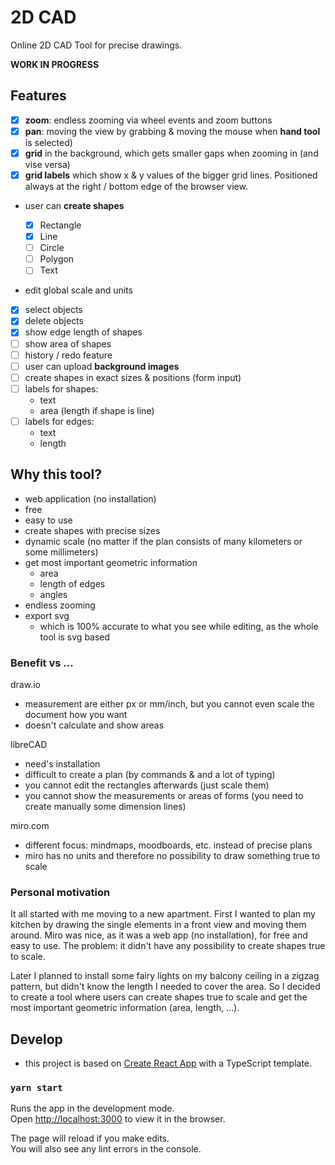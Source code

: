 # 2D CAD

Online 2D CAD Tool for precise drawings.

**WORK IN PROGRESS**

## Features

-   [x] **zoom**: endless zooming via wheel events and zoom buttons
-   [x] **pan**: moving the view by grabbing & moving the mouse when **hand tool** is selected)
-   [x] **grid** in the background, which gets smaller gaps when zooming in (and vise versa)
-   [x] **grid labels** which show x & y values of the bigger grid lines. Positioned always at the right / bottom edge of the browser view.
-   user can **create shapes**

    -   [x] Rectangle
    -   [x] Line
    -   [ ] Circle
    -   [ ] Polygon
    -   [ ] Text

-   edit global scale and units
-   [x] select objects
-   [x] delete objects
-   [x] show edge length of shapes
-   [ ] show area of shapes
-   [ ] history / redo feature
-   [ ] user can upload **background images**
-   [ ] create shapes in exact sizes & positions (form input)
-   [ ] labels for shapes:
    -   text
    -   area (length if shape is line)
-   [ ] labels for edges:
    -   text
    -   length

## Why this tool?

-   web application (no installation)
-   free
-   easy to use
-   create shapes with precise sizes
-   dynamic scale (no matter if the plan consists of many kilometers or some millimeters)
-   get most important geometric information
    -   area
    -   length of edges
    -   angles
-   endless zooming
-   export svg
    -   which is 100% accurate to what you see while editing, as the whole tool is svg based

### Benefit vs ...

draw.io

-   measurement are either px or mm/inch, but you cannot even scale the document how you want
-   doesn't calculate and show areas

libreCAD

-   need's installation
-   difficult to create a plan (by commands & and a lot of typing)
-   you cannot edit the rectangles afterwards (just scale them)
-   you cannot show the measurements or areas of forms (you need to create manually some dimension lines)

miro.com

-   different focus: mindmaps, moodboards, etc. instead of precise plans
-   miro has no units and therefore no possibility to draw something true to scale

### Personal motivation

It all started with me moving to a new apartment. First I wanted to plan my kitchen by drawing the single elements in a front view and moving them around.
Miro was nice, as it was a web app (no installation), for free and easy to use. The problem: it didn't have any possibility to create shapes true to scale.

Later I planned to install some fairy lights on my balcony ceiling in a zigzag pattern, but didn't know the length I needed to cover the area.
So I decided to create a tool where users can create shapes true to scale and get the most important geometric information (area, length, ...).

## Develop

-   this project is based on [Create React App](https://create-react-app.dev/) with a TypeScript template.

### `yarn start`

Runs the app in the development mode.\
Open [http://localhost:3000](http://localhost:3000) to view it in the browser.

The page will reload if you make edits.\
You will also see any lint errors in the console.
